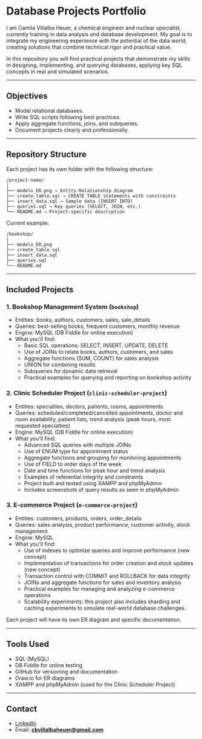 # Database Projects Portfolio

I am Camila Villalba Heuer, a chemical engineer and nuclear specialist, currently training in data analysis and database development. My goal is to integrate my engineering experience with the potential of the data world, creating solutions that combine technical rigor and practical value.

In this repository you will find practical projects that demonstrate my skills in designing, implementing, and querying databases, applying key SQL concepts in real and simulated scenarios.

---

## Objectives

- Model relational databases.
- Write SQL scripts following best practices.
- Apply aggregate functions, joins, and subqueries.
- Document projects clearly and professionally.

---

## Repository Structure

Each project has its own folder with the following structure:

```
/project-name/
│
├── modelo_ER.png → Entity-Relationship diagram
├── create_table.sql → CREATE TABLE statements with constraints
├── insert_data.sql → Sample data (INSERT INTO)
├── queries.sql → Key queries (SELECT, JOIN, etc.)
└── README.md → Project-specific description
```

Current example:

```
/bookshop/
│
├── modelo_ER.png
├── create_table.sql
├── insert_data.sql
├── queries.sql
└── README.md
```

---

## Included Projects

### 1. Bookshop Management System (`bookshop`)

- Entities: books, authors, customers, sales, sale_details
- Queries: best-selling books, frequent customers, monthly revenue
- Engine: MySQL (DB Fiddle for online execution)
- What you'll find:
  - Basic SQL operations: SELECT, INSERT, UPDATE, DELETE
  - Use of JOINs to relate books, authors, customers, and sales
  - Aggregate functions (SUM, COUNT) for sales analysis
  - UNION for combining results
  - Subqueries for dynamic data retrieval
  - Practical examples for querying and reporting on bookshop activity

### 2. Clinic Scheduler Project (`clinic-scheduler-project`)

- Entities: specialties, doctors, patients, rooms, appointments
- Queries: scheduled/completed/cancelled appointments, doctor and room availability, patient lists, trend analysis (peak hours, most requested specialties)
- Engine: MySQL (DB Fiddle for online execution)
- What you'll find:
  - Advanced SQL queries with multiple JOINs
  - Use of ENUM type for appointment status
  - Aggregate functions and grouping for monitoring appointments
  - Use of FIELD to order days of the week
  - Date and time functions for peak hour and trend analysis
  - Examples of referential integrity and constraints
  - Project built and tested using XAMPP and phpMyAdmin
  - Includes screenshots of query results as seen in phpMyAdmin

### 3. E-commerce Project (`e-commerce-project`)

- Entities: customers, products, orders, order_details
- Queries: sales analysis, product performance, customer activity, stock management
- Engine: MySQL
- What you'll find:
  - Use of indexes to optimize queries and improve performance (new concept)
  - Implementation of transactions for order creation and stock updates (new concept)
  - Transaction control with COMMIT and ROLLBACK for data integrity
  - JOINs and aggregate functions for sales and inventory analysis
  - Practical examples for managing and analyzing e-commerce operations
  - Scalability experiments: this project also includes sharding and caching experiments to simulate real-world database challenges.

Each project will have its own ER diagram and specific documentation.

---

## Tools Used

- SQL (MySQL)
- DB Fiddle for online testing
- GitHub for versioning and documentation
- Draw.io for ER diagrams
- XAMPP and phpMyAdmin (used for the Clinic Scheduler Project)

---

## Contact

- [LinkedIn](https://www.linkedin.com/in/camilavheuer)
- Email: **cbvillalbaheuer@gmail.com**
